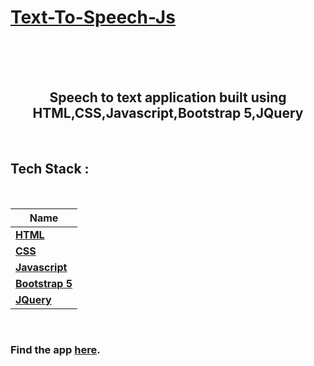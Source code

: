 
# [Text-To-Speech-Js](https://talkit-js.netlify.app/)

<br>
<br>
<div align="center">
<br>

## Speech to text application built using HTML,CSS,Javascript,Bootstrap 5,JQuery

 <br>
</div>

## Tech Stack :

<br>

| <div align ="center">Name </div>                                                   |
| -----------------------------------------------------------------------------------|
| **[HTML](https://www.w3schools.com/html/)**                                        |
| **[CSS](https://www.w3schools.com/css/)**                                          |
| **[Javascript](https://www.w3schools.com/js/)**                                    |
| **[Bootstrap 5](https://getbootstrap.com/docs/5.0/getting-started/introduction/)** |
| **[JQuery](https://jquery.com/)**                                                  |


<br>

### Find the app [here](https://talkit-js.netlify.app/).

<br>
